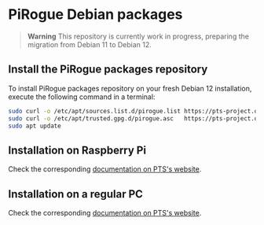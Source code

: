 # PiRogue Debian packages

> **Warning**
> This repository is currently work in progress, preparing the migration from Debian 11 to Debian 12.

## Install the PiRogue packages repository

To install PiRogue packages repository on your fresh Debian 12 installation, execute the following command in a terminal:

```bash
sudo curl -o /etc/apt/sources.list.d/pirogue.list https://pts-project.org/debian-12/pirogue.list
sudo curl -o /etc/apt/trusted.gpg.d/pirogue.asc   https://pts-project.org/debian-12/Key.gpg
sudo apt update
```

## Installation on Raspberry Pi
Check the corresponding [documentation on PTS's website](https://pts-project.org/docs/pirogue/build-a-pirogue/).

## Installation on a regular PC
Check the corresponding [documentation on PTS's website](https://pts-project.org/docs/recipes/turn-a-regular-pc-into-a-pirogue/).
